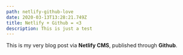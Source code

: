 ```yaml
---
path: netlify-github-love
date: 2020-03-13T13:28:21.749Z
title: Netlify + Github = <3
description: This is just a test
---
```

This is my very blog post via **Netlify CMS**, published through **Github**.